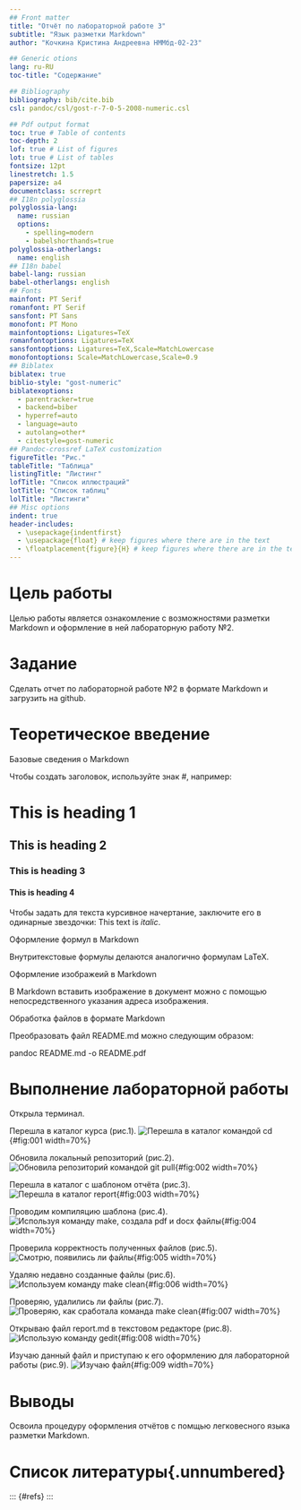 ```yaml
---
## Front matter
title: "Отчёт по лабораторной работе 3"
subtitle: "Язык разметки Markdown"
author: "Кочкина Кристина Андреевна НММбд-02-23"

## Generic otions
lang: ru-RU
toc-title: "Содержание"

## Bibliography
bibliography: bib/cite.bib
csl: pandoc/csl/gost-r-7-0-5-2008-numeric.csl

## Pdf output format
toc: true # Table of contents
toc-depth: 2
lof: true # List of figures
lot: true # List of tables
fontsize: 12pt
linestretch: 1.5
papersize: a4
documentclass: scrreprt
## I18n polyglossia
polyglossia-lang:
  name: russian
  options:
	- spelling=modern
	- babelshorthands=true
polyglossia-otherlangs:
  name: english
## I18n babel
babel-lang: russian
babel-otherlangs: english
## Fonts
mainfont: PT Serif
romanfont: PT Serif
sansfont: PT Sans
monofont: PT Mono
mainfontoptions: Ligatures=TeX
romanfontoptions: Ligatures=TeX
sansfontoptions: Ligatures=TeX,Scale=MatchLowercase
monofontoptions: Scale=MatchLowercase,Scale=0.9
## Biblatex
biblatex: true
biblio-style: "gost-numeric"
biblatexoptions:
  - parentracker=true
  - backend=biber
  - hyperref=auto
  - language=auto
  - autolang=other*
  - citestyle=gost-numeric
## Pandoc-crossref LaTeX customization
figureTitle: "Рис."
tableTitle: "Таблица"
listingTitle: "Листинг"
lofTitle: "Список иллюстраций"
lotTitle: "Список таблиц"
lolTitle: "Листинги"
## Misc options
indent: true
header-includes:
  - \usepackage{indentfirst}
  - \usepackage{float} # keep figures where there are in the text
  - \floatplacement{figure}{H} # keep figures where there are in the text
---
```


# Цель работы

Целью работы является ознакомление с возможностями разметки Markdown и оформление в ней лабораторную работу №2.

# Задание

Сделать отчет по лабораторной работе №2 в формате Markdown и загрузить на github.

# Теоретическое введение

Базовые сведения о Markdown

Чтобы создать заголовок, используйте знак #, например:

# This is heading 1

## This is heading 2

### This is heading 3

#### This is heading 4

Чтобы задать для текста курсивное начертание, заключите его в одинарные звездочки:
This text is *italic*.

Оформление формул в Markdown

Внутритекстовые формулы делаются аналогично формулам LaTeX. 

Оформление изображеий в Markdown

В Markdown вставить изображение в документ можно с помощью непосредственного
указания адреса изображения.

Обработка файлов в формате Markdown

Преобразовать файл README.md можно следующим образом:

pandoc README.md -o README.pdf

# Выполнение лабораторной работы
 Открыла терминал.
 
 Перешла в каталог курса (рис.1).
![Перешла в каталог командой cd](image/1.png){#fig:001 width=70%}

Обновила локальный репозиторий (рис.2).
![Обновила репозиторий командой git pull](image/2.png){#fig:002 width=70%}

Перешла в каталог с шаблоном отчёта (рис.3).
![Перешла в каталог report](image/3.png){#fig:003 width=70%}

Проводим компиляцию шаблона (рис.4).
![Используя команду make, создала pdf и docx файлы](image/4.png){#fig:004 width=70%}

Проверила корректность полученных файлов (рис.5).
![Смотрю, появились ли файлы](image/5.png){#fig:005 width=70%}

Удаляю недавно созданные файлы (рис.6).
![Используем команду make clean](image/6.png){#fig:006 width=70%}

Проверяю, удалились ли файлы (рис.7).
![Проверяю, как сработала команда make clean](image/7.png){#fig:007 width=70%}

Открываю файл report.md в текстовом редакторе (рис.8).
![Использую команду gedit](image/8.png){#fig:008 width=70%}

Изучаю данный файл и приступаю к его оформлению для лабораторной работы (рис.9).
![Изучаю файл](image/9.png){#fig:009 width=70%}

# Выводы

Освоила процедуру оформления отчётов с помщью легковесного языка разметки Markdown.

# Список литературы{.unnumbered}

::: {#refs}
:::
